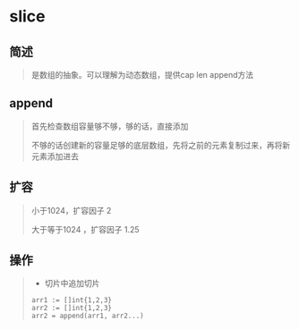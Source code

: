 # slice

## 简述

> 是数组的抽象。可以理解为动态数组，提供cap len append方法

## append

> 首先检查数组容量够不够，够的话，直接添加
>
> 不够的话创建新的容量足够的底层数组，先将之前的元素复制过来，再将新元素添加进去

## 扩容

> 小于1024，扩容因子  2
>
> 大于等于1024 ，扩容因子 1.25

## 操作

> * 切片中追加切片
>
> ```
> arr1 := []int{1,2,3}
> arr2 := []int{1,2,3}
> arr2 = append(arr1, arr2...)
> ```



